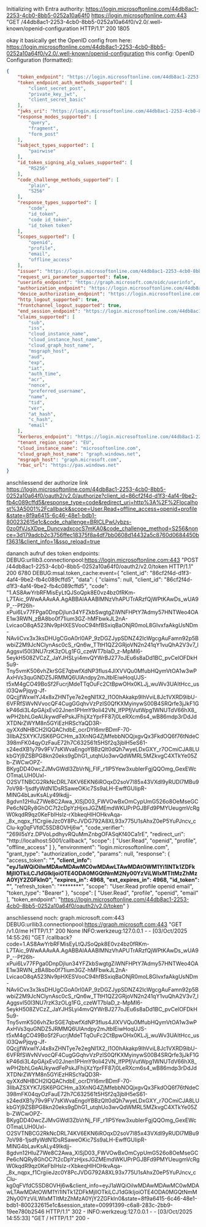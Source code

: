 Initializing with Entra authority: https://login.microsoftonline.com/44db8ac1-2253-4cb0-8bb5-0252a10a64f0
https://login.microsoftonline.com:443 "GET /44db8ac1-2253-4cb0-8bb5-0252a10a64f0/v2.0/.well-known/openid-configuration HTTP/1.1" 200 1805

okay it basically get the OpenID config from here: https://login.microsoftonline.com/44db8ac1-2253-4cb0-8bb5-0252a10a64f0/v2.0/.well-known/openid-configuration 
this config: 
OpenID Configuration (formatted):
```json
{
    "token_endpoint": "https://login.microsoftonline.com/44db8ac1-2253-4cb0-8bb5-0252a10a64f0/oauth2/v2.0/token",
    "token_endpoint_auth_methods_supported": [
        "client_secret_post",
        "private_key_jwt",
        "client_secret_basic"
    ],
    "jwks_uri": "https://login.microsoftonline.com/44db8ac1-2253-4cb0-8bb5-0252a10a64f0/discovery/v2.0/keys",
    "response_modes_supported": [
        "query",
        "fragment",
        "form_post"
    ],
    "subject_types_supported": [
        "pairwise"
    ],
    "id_token_signing_alg_values_supported": [
        "RS256"
    ],
    "code_challenge_methods_supported": [
        "plain",
        "S256"
    ],
    "response_types_supported": [
        "code",
        "id_token",
        "code id_token",
        "id_token token"
    ],
    "scopes_supported": [
        "openid",
        "profile",
        "email",
        "offline_access"
    ],
    "issuer": "https://login.microsoftonline.com/44db8ac1-2253-4cb0-8bb5-0252a10a64f0/v2.0",
    "request_uri_parameter_supported": false,
    "userinfo_endpoint": "https://graph.microsoft.com/oidc/userinfo",
    "authorization_endpoint": "https://login.microsoftonline.com/44db8ac1-2253-4cb0-8bb5-0252a10a64f0/oauth2/v2.0/authorize",
    "device_authorization_endpoint": "https://login.microsoftonline.com/44db8ac1-2253-4cb0-8bb5-0252a10a64f0/oauth2/v2.0/devicecode",
    "http_logout_supported": true,
    "frontchannel_logout_supported": true,
    "end_session_endpoint": "https://login.microsoftonline.com/44db8ac1-2253-4cb0-8bb5-0252a10a64f0/oauth2/v2.0/logout",
    "claims_supported": [
        "sub",
        "iss",
        "cloud_instance_name",
        "cloud_instance_host_name",
        "cloud_graph_host_name",
        "msgraph_host",
        "aud",
        "exp",
        "iat",
        "auth_time",
        "acr",
        "nonce",
        "preferred_username",
        "name",
        "tid",
        "ver",
        "at_hash",
        "c_hash",
        "email"
    ],
    "kerberos_endpoint": "https://login.microsoftonline.com/44db8ac1-2253-4cb0-8bb5-0252a10a64f0/kerberos",
    "tenant_region_scope": "EU",
    "cloud_instance_name": "microsoftonline.com",
    "cloud_graph_host_name": "graph.windows.net",
    "msgraph_host": "graph.microsoft.com",
    "rbac_url": "https://pas.windows.net"
}
```
anschliessend der authorize link 
https://login.microsoftonline.com/44db8ac1-2253-4cb0-8bb5-0252a10a64f0/oauth2/v2.0/authorize?client_id=86cf2f4d-d1f3-4af4-9be2-fb4c089cffd5&response_type=code&redirect_uri=http%3A%2F%2Flocalhost%3A5001%2Fcallback&scope=User.Read+offline_access+openid+profile&state=8f9a6415-6c46-48e1-bdb1-800232615e1c&code_challenge=BRlCLPwUybzs-0zo0fVJsXDpe_DuncvadxcocS7mKA0&code_challenge_method=S256&nonce=3d179adcb2c3756ffec18375f8a4df7bb0608d14432a5c8760d0684450bf3631&client_info=1&sso_reload=true

dananch aufruf des token endpoints: 
DEBUG:urllib3.connectionpool:https://login.microsoftonline.com:443 "POST /44db8ac1-2253-4cb0-8bb5-0252a10a64f0/oauth2/v2.0/token HTTP/1.1" 200 6780
DEBUG:msal.token_cache:event={
    "client_id": "86cf2f4d-d1f3-4af4-9be2-fb4c089cffd5",
    "data": {
        "claims": null,
        "client_id": "86cf2f4d-d1f3-4af4-9be2-fb4c089cffd5",
        "code": "1.AS8AwYrbRFMisEyLtQJSoQpk8E0vz4bz0fRKm-L7TAic_9WwAAAvAA.AgABBAIAAABlMNzVhAPUTrARzfQjWPtKAwDs_wUA9P_--Pf26h-xPui6Lv77FPga0DnpDjIun34YFZkbSwgtgZiWNFHPtY7Admy57HNTWeo4OAE1w3RWN_zBA8bo0f71ium3GZ-hMFbwkJL2nA-LvicaoO8qA523Nv9pHXESVooC94hfBSxiqBaONjR0moL8GIvxfaAkgUsNDm-NAvliCvx3x3ksDHUgCGoA0rl0AP_9zDGZJypSDNZ42IcWgcgAuFamn92p5BwbiZ2M9JcNClynAsc0cS_rQn6w_TTtH1QZ2GRjoVN2n241qY1vuQhA2V3v7_lAggsvI50I3NU7rzK3zOLg1FG_czeWT7blaD_z-MpMI6-5eykH508ZVCzZ_JaYJHSLyi4mvQYWrBJ277oJEu6s8aDd1BC_pvCelOFDkH5u9-Tny5vmK506vhZkrSGE7qbwfXdNP3flus4JIXVVQu0MfubHQymVtOA1w3wPAxHVs3quGNDZ5JRMMQ6UlAndpy2mJtblEiwHoqUJS-t5xM4gCO49BoSf2FucrjMdeTTqOuFc2CtBpwOHx0KLJj_wuWv3UAItHcc_usi03QwPjqyg-Jf-0QcjjfWxwlYJ4x8xZHNTye7e2egNl1X2_I1O0hAkakp9IhVviL8Jc1VXRD9ibU-6VFRfSWvNVvocQF4CugGGqhvVzPzIS0QfKXMyinywS00B4SRQrfe3jJkF1GkP46di3L4pGAjxEv02Jnen1PHmY9oIi42VN_IfPPfjVutWpg1WNUTdV66hX8_wPH2bhLGeAUkywdFePskJFhijXzYprFF87j0LeRXcm6s4_wB86mdp3rDdJdXTDNrZWYM8n5GYiEzHRScYaQD3R-qyXXdNHBCH2IQQAChdbE_ocrDYl6mrBDmF-70-3IlbAZSXYK7JSK6PGCHm_a3XnNG4ZjMfebbNOQjxgvQx3FkdOQ6f76tNdeC398mFK04qyOzFauE72h7C632561t5HSf2q3jblH5eS61-s24edXB1y79v9FV7sKWvaEngoYBBzQlt0dQh7wyeLDxGXY_r7OCmiCJA8LUkbGYj9ZSBPG8kn20eks9gDhG1_utqhUo3wvQdWMRL5MZkvgC4XTkYe05Zb-ZWCwOPZ-BKygDD40wcZJMvGWdl3ZbVrNj_FlF_r1lP5Yew3xubIerFgjQQOmg_GexEWcOTmaLUH0Uxl-O2SVTNBCG2RkNcDRL74KV6EKN6iROqxD2soV7l85x43VXdl9yRUDl7MBu97oV98-1jsdfyWdN1DsRSaweOKic7Ss9aLH-EwffGUIipR-MING4bLavKsALy49lkdjj-8gdvn12HluZ7We8C2Awa_XlSjD03_FWVOwBxOmCypUmG526o8OeMseGCPe6cNQRy8GhOC7t2cDpYzHjxsJGZMEmdWKUPrPGJBFd9PMYUeugmVcRgW0kqdR9qz0KeFblHslz-rXbkeqHlHOHkvAqa-_8x_nqpx_f1CrgiieJzc0Y8PcJVDG792A8XL93x775U1sAhxZ0eP5YuPJncv_cClu-kg0qFVfdC5SD8OVHj6w",
        "code_verifier": "269il5sYz.DPVoLpdhyvRQuMmZnbgOFASqKf40Ca1rE",
        "redirect_uri": "http://localhost:5001/callback",
        "scope": [
            "User.Read",
            "openid",
            "profile",
            "offline_access"
        ]
    },
    "environment": "login.microsoftonline.com",
    "grant_type": "authorization_code",
    "params": null,
    "response": {
        "access_token": "********",
        "client_info": "eyJ1aWQiOiIwMDAwMDAwMC0wMDAwLTAwMDAtOWM1Yi1lNTk1ZDFkMjllOTkiLCJ1dGlkIjoiOTE4ODA0MGQtNmM2Ny00YzViLWIxMTItMzZhMzA0YjY2ZGFkIn0",
        "expires_in": 4968,
        "ext_expires_in": 4968,
        "id_token": "********",
        "refresh_token": "********",
        "scope": "User.Read profile openid email",
        "token_type": "Bearer"
    },
    "scope": [
        "User.Read",
        "profile",
        "openid",
        "email"
    ],
    "token_endpoint": "https://login.microsoftonline.com/44db8ac1-2253-4cb0-8bb5-0252a10a64f0/oauth2/v2.0/token"
}

anschliessend noch: 
graph.microsoft.com:443
DEBUG:urllib3.connectionpool:https://graph.microsoft.com:443 "GET /v1.0/me HTTP/1.1" 200 None
INFO:werkzeug:127.0.0.1 - - [03/Oct/2025 14:55:26] "GET /callback?code=1.AS8AwYrbRFMisEyLtQJSoQpk8E0vz4bz0fRKm-L7TAic_9WwAAAvAA.AgABBAIAAABlMNzVhAPUTrARzfQjWPtKAwDs_wUA9P_--Pf26h-xPui6Lv77FPga0DnpDjIun34YFZkbSwgtgZiWNFHPtY7Admy57HNTWeo4OAE1w3RWN_zBA8bo0f71ium3GZ-hMFbwkJL2nA-LvicaoO8qA523Nv9pHXESVooC94hfBSxiqBaONjR0moL8GIvxfaAkgUsNDm-NAvliCvx3x3ksDHUgCGoA0rl0AP_9zDGZJypSDNZ42IcWgcgAuFamn92p5BwbiZ2M9JcNClynAsc0cS_rQn6w_TTtH1QZ2GRjoVN2n241qY1vuQhA2V3v7_lAggsvI50I3NU7rzK3zOLg1FG_czeWT7blaD_z-MpMI6-5eykH508ZVCzZ_JaYJHSLyi4mvQYWrBJ277oJEu6s8aDd1BC_pvCelOFDkH5u9-Tny5vmK506vhZkrSGE7qbwfXdNP3flus4JIXVVQu0MfubHQymVtOA1w3wPAxHVs3quGNDZ5JRMMQ6UlAndpy2mJtblEiwHoqUJS-t5xM4gCO49BoSf2FucrjMdeTTqOuFc2CtBpwOHx0KLJj_wuWv3UAItHcc_usi03QwPjqyg-Jf-0QcjjfWxwlYJ4x8xZHNTye7e2egNl1X2_I1O0hAkakp9IhVviL8Jc1VXRD9ibU-6VFRfSWvNVvocQF4CugGGqhvVzPzIS0QfKXMyinywS00B4SRQrfe3jJkF1GkP46di3L4pGAjxEv02Jnen1PHmY9oIi42VN_IfPPfjVutWpg1WNUTdV66hX8_wPH2bhLGeAUkywdFePskJFhijXzYprFF87j0LeRXcm6s4_wB86mdp3rDdJdXTDNrZWYM8n5GYiEzHRScYaQD3R-qyXXdNHBCH2IQQAChdbE_ocrDYl6mrBDmF-70-3IlbAZSXYK7JSK6PGCHm_a3XnNG4ZjMfebbNOQjxgvQx3FkdOQ6f76tNdeC398mFK04qyOzFauE72h7C632561t5HSf2q3jblH5eS61-s24edXB1y79v9FV7sKWvaEngoYBBzQlt0dQh7wyeLDxGXY_r7OCmiCJA8LUkbGYj9ZSBPG8kn20eks9gDhG1_utqhUo3wvQdWMRL5MZkvgC4XTkYe05Zb-ZWCwOPZ-BKygDD40wcZJMvGWdl3ZbVrNj_FlF_r1lP5Yew3xubIerFgjQQOmg_GexEWcOTmaLUH0Uxl-O2SVTNBCG2RkNcDRL74KV6EKN6iROqxD2soV7l85x43VXdl9yRUDl7MBu97oV98-1jsdfyWdN1DsRSaweOKic7Ss9aLH-EwffGUIipR-MING4bLavKsALy49lkdjj-8gdvn12HluZ7We8C2Awa_XlSjD03_FWVOwBxOmCypUmG526o8OeMseGCPe6cNQRy8GhOC7t2cDpYzHjxsJGZMEmdWKUPrPGJBFd9PMYUeugmVcRgW0kqdR9qz0KeFblHslz-rXbkeqHlHOHkvAqa-_8x_nqpx_f1CrgiieJzc0Y8PcJVDG792A8XL93x775U1sAhxZ0eP5YuPJncv_cClu-kg0qFVfdC5SD8OVHj6w&client_info=eyJ1aWQiOiIwMDAwMDAwMC0wMDAwLTAwMDAtOWM1Yi1lNTk1ZDFkMjllOTkiLCJ1dGlkIjoiOTE4ODA0MGQtNmM2Ny00YzViLWIxMTItMzZhMzA0YjY2ZGFkIn0&state=8f9a6415-6c46-48e1-bdb1-800232615e1c&session_state=00991399-c6a8-283c-2bb9-19ee780b2546 HTTP/1.1" 302 -
INFO:werkzeug:127.0.0.1 - - [03/Oct/2025 14:55:33] "GET / HTTP/1.1" 200 -


